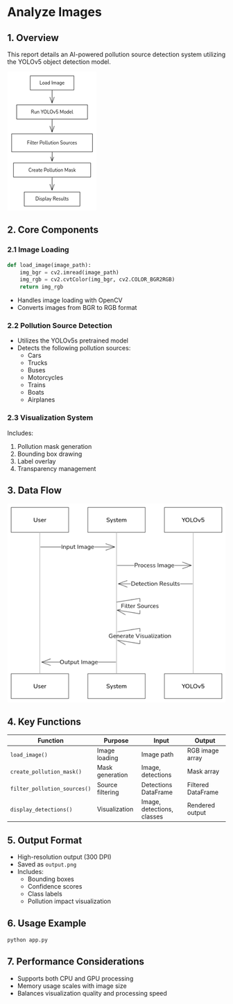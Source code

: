 # **Analyze Images**

## **1. Overview**

This report details an AI-powered pollution source detection system utilizing the YOLOv5 object detection model.

![SkyScanAI](./image/AnalyzeImages/image.png)

## **2. Core Components**

### **2.1 Image Loading**

```python
def load_image(image_path):
    img_bgr = cv2.imread(image_path)
    img_rgb = cv2.cvtColor(img_bgr, cv2.COLOR_BGR2RGB)
    return img_rgb
```

-   Handles image loading with OpenCV
-   Converts images from BGR to RGB format

### **2.2 Pollution Source Detection**

-   Utilizes the YOLOv5s pretrained model
-   Detects the following pollution sources:
    -   Cars
    -   Trucks
    -   Buses
    -   Motorcycles
    -   Trains
    -   Boats
    -   Airplanes

### **2.3 Visualization System**

Includes:

1. Pollution mask generation
2. Bounding box drawing
3. Label overlay
4. Transparency management

## **3. Data Flow**

![Data Flow](./image/AnalyzeImages/seq.png)

## **4. Key Functions**

| Function                     | Purpose          | Input                      | Output             |
| ---------------------------- | ---------------- | -------------------------- | ------------------ |
| `load_image()`               | Image loading    | Image path                 | RGB image array    |
| `create_pollution_mask()`    | Mask generation  | Image, detections          | Mask array         |
| `filter_pollution_sources()` | Source filtering | Detections DataFrame       | Filtered DataFrame |
| `display_detections()`       | Visualization    | Image, detections, classes | Rendered output    |

## **5. Output Format**

-   High-resolution output (300 DPI)
-   Saved as `output.png`
-   Includes:
    -   Bounding boxes
    -   Confidence scores
    -   Class labels
    -   Pollution impact visualization

## **6. Usage Example**

```bash
python app.py
```

## **7. Performance Considerations**

-   Supports both CPU and GPU processing
-   Memory usage scales with image size
-   Balances visualization quality and processing speed

